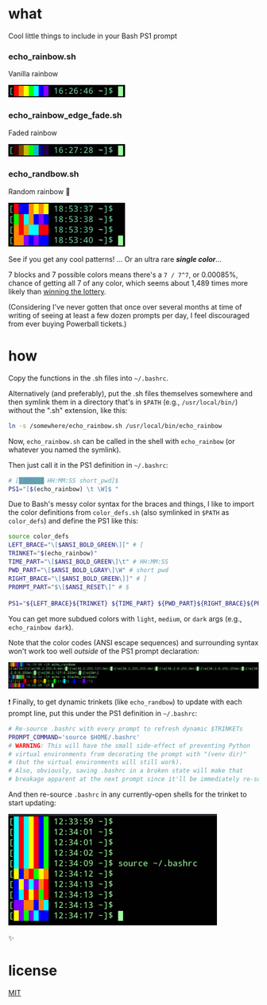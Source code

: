 # what
Cool little things to include in your Bash PS1 prompt

### echo_rainbow.sh
Vanilla rainbow

![echo_rainbow](./images/echo_rainbow.png)

### echo_rainbow_edge_fade.sh
Faded rainbow

![echo_rainbow_edge_fade](./images/echo_rainbow_edge_fade.png)

### echo_randbow.sh
Random rainbow :game_die:

![echo_randbow](./images/echo_randbow.png)

See if you get any cool patterns! ... Or an ultra rare ***single color***...

7 blocks and 7 possible colors means there's a `7 / 7^7`, or 0.00085%, chance of getting all 7 of any color, which seems about 1,489 times more likely than [winning the lottery](https://www.huffpost.com/entry/chances-of-winning-powerball-lottery_b_3288129).

(Considering I've never gotten that once over several months at time of writing of seeing at least a few dozen prompts per day, I feel discouraged from ever buying Powerball tickets.)

# how
Copy the functions in the .sh files into `~/.bashrc`.

Alternatively (and preferably), put the .sh files themselves somewhere and then symlink them in a directory that's in `$PATH` (e.g., `/usr/local/bin/`) without the ".sh" extension, like this:

```bash
ln -s /somewhere/echo_rainbow.sh /usr/local/bin/echo_rainbow
```

Now, `echo_rainbow.sh` can be called in the shell with `echo_rainbow` (or whatever you named the symlink).

Then just call it in the PS1 definition in `~/.bashrc`:

```bash
# [███████ HH:MM:SS short_pwd]$
PS1="[$(echo_rainbow) \t \W]$ "
```

Due to Bash's messy color syntax for the braces and things, I like to import the color definitions from `color_defs.sh` (also symlinked in `$PATH` as `color_defs`) and define the PS1 like this:

```bash
source color_defs
LEFT_BRACE="\[$ANSI_BOLD_GREEN\][" # [
TRINKET="$(echo_rainbow)"
TIME_PART="\[$ANSI_BOLD_GREEN\]\t" # HH:MM:SS
PWD_PART="\[$ANSI_BOLD_LGRAY\]\W" # short pwd
RIGHT_BRACE="\[$ANSI_BOLD_GREEN\]]" # ]
PROMPT_PART="$\[$ANSI_RESET\]" # $

PS1="${LEFT_BRACE}${TRINKET} ${TIME_PART} ${PWD_PART}${RIGHT_BRACE}${PROMPT_PART} "
```

You can get more subdued colors with `light`, `medium`, or `dark` args (e.g., `echo_rainbow dark`).

Note that the color codes (ANSI escape sequences) and surrounding syntax won't work too well *outside* of the PS1 prompt declaration:

![echo_rainbow not working too well outside of PS1 prompt declaration](./images/command_outside_prompt.png)

:exclamation: Finally, to get dynamic trinkets (like `echo_randbow`) to update with each prompt line, put this under the PS1 definition in `~/.bashrc`:

```bash
# Re-source .bashrc with every prompt to refresh dynamic $TRINKETs
PROMPT_COMMAND='source $HOME/.bashrc'
# WARNING: This will have the small side-effect of preventing Python
# virtual environments from decorating the prompt with "(venv dir)"
# (but the virtual environments will still work).
# Also, obviously, saving .bashrc in a broken state will make that
# breakage apparent at the next prompt since it'll be immediately re-sourced.
```

And then re-source `.bashrc` in any currently-open shells for the trinket to start updating:

![randbow updating once prompt command is enabled and .bashrc is sourced in an open shell](./images/prompt_command.png)

:sparkles:

# license
[MIT](https://opensource.org/licenses/MIT)
